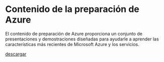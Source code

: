 <div>
<h1>Contenido de la preparación de Azure</h1>
<p>El contenido de preparación de Azure proporciona un conjunto de presentaciones y demostraciones diseñadas para ayudarle a aprender las características más recientes de Microsoft Azure y los servicios.</p>
<p><a href="http://go.microsoft.com/fwlink/p/?LinkId=331133" class="solution-cta-link light-font arrowbtn green">descargar</a></p>
</div>
